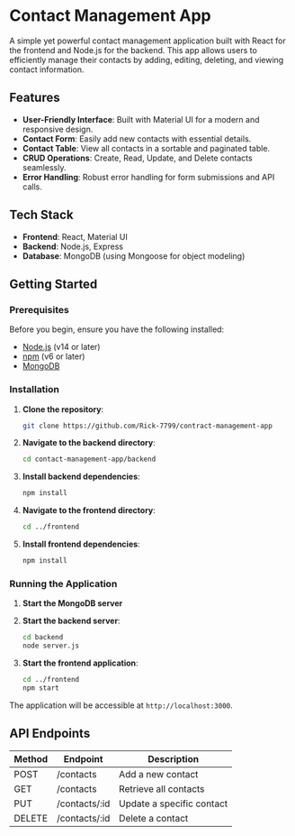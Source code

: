 # Contact Management App

A simple yet powerful contact management application built with React for the frontend and Node.js for the backend. This app allows users to efficiently manage their contacts by adding, editing, deleting, and viewing contact information.

## Features

- **User-Friendly Interface**: Built with Material UI for a modern and responsive design.
- **Contact Form**: Easily add new contacts with essential details.
- **Contact Table**: View all contacts in a sortable and paginated table.
- **CRUD Operations**: Create, Read, Update, and Delete contacts seamlessly.
- **Error Handling**: Robust error handling for form submissions and API calls.

## Tech Stack

- **Frontend**: React, Material UI
- **Backend**: Node.js, Express
- **Database**: MongoDB (using Mongoose for object modeling)

## Getting Started

### Prerequisites

Before you begin, ensure you have the following installed:

- [Node.js](https://nodejs.org/) (v14 or later)
- [npm](https://www.npmjs.com/) (v6 or later)
- [MongoDB](https://www.mongodb.com/)

### Installation

1. **Clone the repository**:
    ```bash
    git clone https://github.com/Rick-7799/contract-management-app
    ```

2. **Navigate to the backend directory**:
    ```bash
    cd contact-management-app/backend
    ```

3. **Install backend dependencies**:
    ```bash
    npm install
    ```

4. **Navigate to the frontend directory**:
    ```bash
    cd ../frontend
    ```

5. **Install frontend dependencies**:
    ```bash
    npm install
    ```

### Running the Application

1. **Start the MongoDB server**

2. **Start the backend server**:
    ```bash
    cd backend
    node server.js
    ```

3. **Start the frontend application**:
    ```bash
    cd ../frontend
    npm start
    ```

The application will be accessible at `http://localhost:3000`.

## API Endpoints

| Method | Endpoint           | Description                             |
|--------|--------------------|-----------------------------------------|
| POST   | /contacts          | Add a new contact                       |
| GET    | /contacts          | Retrieve all contacts                   |
| PUT    | /contacts/:id      | Update a specific contact               |
| DELETE | /contacts/:id      | Delete a contact                        |
